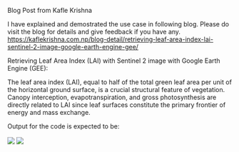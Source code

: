 Blog Post from Kafle Krishna


I have explained and demostrated the use case in following blog. Please do visit the blog for details and give feedback if you have any.
https://kaflekrishna.com.np/blog-detail/retrieving-leaf-area-index-lai-sentinel-2-image-google-earth-engine-gee/

Retrieving Leaf Area Index (LAI) with Sentinel 2 image with Google Earth Engine (GEE):

The leaf area index (LAI), equal to half of the total green leaf area per unit of the horizontal ground surface, is a crucial structural feature of vegetation. Canopy interception, evapotranspiration, and gross photosynthesis are directly related to LAI since leaf surfaces constitute the primary frontier of energy and mass exchange.

Output for the code is expected to be:
<br>

<img src = 'LAI_cover.png' align="center">

<img src = 'LAI_output.png' align="center">